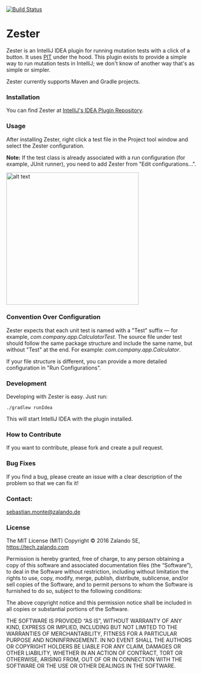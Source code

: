 [![Build Status](https://travis-ci.org/zalando/zester.svg?branch=master)](https://travis-ci.org/zalando/zester)

# Zester
Zester is an IntelliJ IDEA plugin for running mutation tests with a click of a button. It uses [PIT](http://pitest.org/) under the hood. This plugin exists to provide a simple way to run mutation tests in IntelliJ; we don't know of another way that's as simple or simpler.

Zester currently supports Maven and Gradle projects.

### Installation

You can find Zester at [IntelliJ's IDEA Plugin Repository](https://plugins.jetbrains.com/plugin/8281).

### Usage
After installing Zester, right click a test file in the Project tool window and select the Zester configuration.

**Note:** If the test class is already associated with a run configuration (for example, JUnit runner), you need to add Zester from "Edit configurations...".

<a href="https://github.com/zalando/zester/blob/master/docs/run_zester.png?raw=true" target="_blank"><img src="https://github.com/zalando/zester/raw/master/docs/run_zester.png?raw=true" alt="alt text" title="Zester Run" style="width: 350px;"></a>

### Convention Over Configuration
Zester expects that each unit test is named with a "Test" suffix — for example, _com.company.app.CalculatorTest_.
The source file under test should follow the same package structure and include the same name, but without "Test" at the end. For example: _com.company.app.Calculator_.

If your file structure is different, you can provide a more detailed configuration in "Run Configurations".

### Development

Developing with Zester is easy. Just run:

```./gradlew runIdea```

This will start IntelliJ IDEA with the plugin installed.

### How to Contribute
If you want to contribute, please fork and create a pull request.

### Bug Fixes
If you find a bug, please create an issue with a clear description of the problem so that we can fix it!

### Contact:
sebastian.monte@zalando.de

### License
The MIT License (MIT) Copyright © 2016 Zalando SE, https://tech.zalando.com

Permission is hereby granted, free of charge, to any person obtaining a copy of this software and associated documentation files (the “Software”), to deal in the Software without restriction, including without limitation the rights to use, copy, modify, merge, publish, distribute, sublicense, and/or sell copies of the Software, and to permit persons to whom the Software is furnished to do so, subject to the following conditions:

The above copyright notice and this permission notice shall be included in all copies or substantial portions of the Software.

THE SOFTWARE IS PROVIDED “AS IS”, WITHOUT WARRANTY OF ANY KIND, EXPRESS OR IMPLIED, INCLUDING BUT NOT LIMITED TO THE WARRANTIES OF MERCHANTABILITY, FITNESS FOR A PARTICULAR PURPOSE AND NONINFRINGEMENT. IN NO EVENT SHALL THE AUTHORS OR COPYRIGHT HOLDERS BE LIABLE FOR ANY CLAIM, DAMAGES OR OTHER LIABILITY, WHETHER IN AN ACTION OF CONTRACT, TORT OR OTHERWISE, ARISING FROM, OUT OF OR IN CONNECTION WITH THE SOFTWARE OR THE USE OR OTHER DEALINGS IN THE SOFTWARE.
